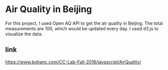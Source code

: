 # Air Quality in Beijing

For this project, I used Open AQ API to get the air quality in Beijing. The total measurements are 100, which would be updated every day. I used d3.js to visualize the data.
 
## link
https://www.bohanc.com/CC-Lab-Fall-2018/javascript/AirQuality/